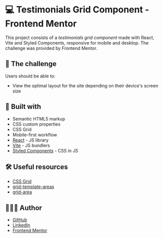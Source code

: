 # 💻 Testimonials Grid Component - Frontend Mentor

This project consists of a *testimonials grid component* made with React, Vite and Styled Components, responsive for mobile and desktop. The challenge was provided by Frontend Mentor.

## 🎯 The challenge

Users should be able to:

- View the optimal layout for the site depending on their device's screen size

## 🧱 Built with

- Semantic HTML5 markup
- CSS custom properties
- CSS Grid
- Mobile-first workflow
- [React](https://reactjs.org/) - JS library
- [Vite](https://vitejs.dev/) - JS bundlers
- [Styled Components](https://styled-components.com/) - CSS in JS

## 🛠️ Useful resources

- [CSS Grid](https://www.w3schools.com/css/css_grid.asp)
- [grid-template-areas](https://developer.mozilla.org/en-US/docs/Web/CSS/grid-template-areas)
- [grid-area](https://developer.mozilla.org/en-US/docs/Web/CSS/grid-area)

## 🧑🏻‍💻 Author

- [GitHub](https://github.com/GracilianoOG)
- [LinkedIn](https://www.linkedin.com/in/gabrielgmbarros)
- [Frontend Mentor](https://www.frontendmentor.io/profile/GracilianoOG)
